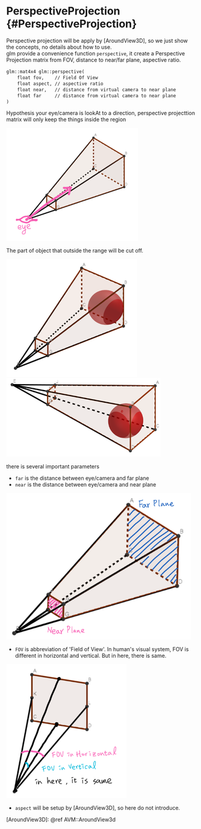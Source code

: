# PerspectiveProjection {#PerspectiveProjection}

Perspective projection will be apply by [AroundView3D],
so we just show the concepts, no details about how to use.  
glm provide a convenience function `perspective`, it create a Perspective Projection
matrix from FOV, distance to near/far plane, aspective ratio.

    glm::mat4x4 glm::perspective(
        float fov,    // Field Of View
        float aspect, // aspective ratio
        float near,   // distance from virtual camera to near plane
        float far     // distance from virtual camera to near plane
    )

Hypothesis your eye/camera is lookAt to a direction, perspective projecttion matrix
will only keep the things inside the region

![Perspective Projection](img/pp.png)

The part of object that outside the range will be cut off.

![Object be Cut Off](img/pp_objv1.png)
![Object be Cut Off](img/pp_objv2.png)

there is several important parameters

- `far` is the distance between eye/camera and far plane
- `near` is the distance between eye/camera and near plane

![Far/Near Plane](img/pp_fnp.png)

- `FOV` is abbreviation of 'Field of View'. In human's visual system, FOV is different in horizontal and vertical. But in here, there is same.

![FOV](img/pp_fov.png)

- `aspect` will be setup by [AroundView3D], so here do not introduce.

[AroundView3D]: @ref AVM::AroundView3d
